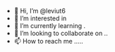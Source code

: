 - 👋 Hi, I’m @leviut6 
- 👀 I’m interested in 
- 🌱 I’m currently learning .
- 💞️ I’m looking to collaborate on ..
- 📫 How to reach me .....

<!---
leviut6/leviut6 is a ✨ special ✨ repository because its `README.md` (this file) appears on your GitHub profile.
You can click the Preview link to take a look at your changes.
--->
